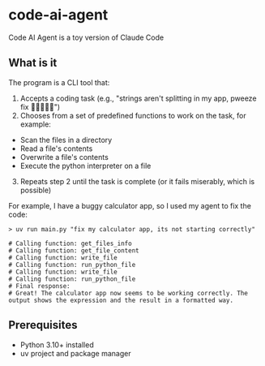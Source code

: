 # code-ai-agent
Code AI Agent is a toy version of Claude Code

## What is it
The program  is a CLI tool that:

1. Accepts a coding task (e.g., "strings aren't splitting in my app, pweeze fix 🥺👉🏽👈🏽")
2. Chooses from a set of predefined functions to work on the task, for example:
* Scan the files in a directory
* Read a file's contents
* Overwrite a file's contents
* Execute the python interpreter on a file
3. Repeats step 2 until the task is complete (or it fails miserably, which is possible)

For example, I have a buggy calculator app, so I used my agent to fix the code:
```
> uv run main.py "fix my calculator app, its not starting correctly"
```
```
# Calling function: get_files_info
# Calling function: get_file_content
# Calling function: write_file
# Calling function: run_python_file
# Calling function: write_file
# Calling function: run_python_file
# Final response:
# Great! The calculator app now seems to be working correctly. The output shows the expression and the result in a formatted way.
```

## Prerequisites
* Python 3.10+ installed
* uv project and package manager